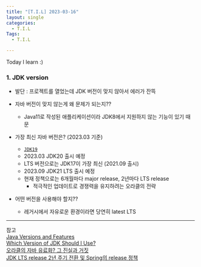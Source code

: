 ```yaml
---
title: "[T.I.L] 2023-03-16"
layout: single
categories:
  - T.I.L
Tags:
  - T.I.L

---
```

Today I learn :)

### 1. JDK version
- 발단 : 프로젝트를 열었는데 JDK 버전이 맞지 않아서 에러가 잔뜩

- 자바 버전이 맞지 않는게 왜 문제가 되는지??
  - Java11로 작성된 애플리케이션이라 JDK8에서 지원하지 않는 기능이 있기 때문
- 가장 최신 자바 버전은? (2023.03 기준)
  - [`JDK19`](https://openjdk.org/projects/jdk/19/)
  - 2023.03 JDK20 출시 예정
  - LTS 버전으로는 JDK17이 가장 최신 (2021.09 출시)
  - 2023.09 JDK21 LTS 출시 예정
  - 현재 정책으로는 6개월마다 major release, 2년마다 LTS release
    - 적극적인 업데이트로 경쟁력을 유지하려는 오라클의 전략
- 어떤 버전을 사용해야 할지?? 
  - 레거시에서 자유로운 환경이라면 당연히 latest LTS

---
참고  
[Java Versions and Features](https://www.marcobehler.com/guides/a-guide-to-java-versions-and-features)  
[Which Version of JDK Should I Use?](https://whichjdk.com/)  
[오라클의 자바 유료화? 그 진실과 거짓](https://zdnet.co.kr/view/?no=20181102140004)  
[JDK LTS release 2년 주기 전환 및 Spring의 release 정책](https://luvstudy.tistory.com/165)  
